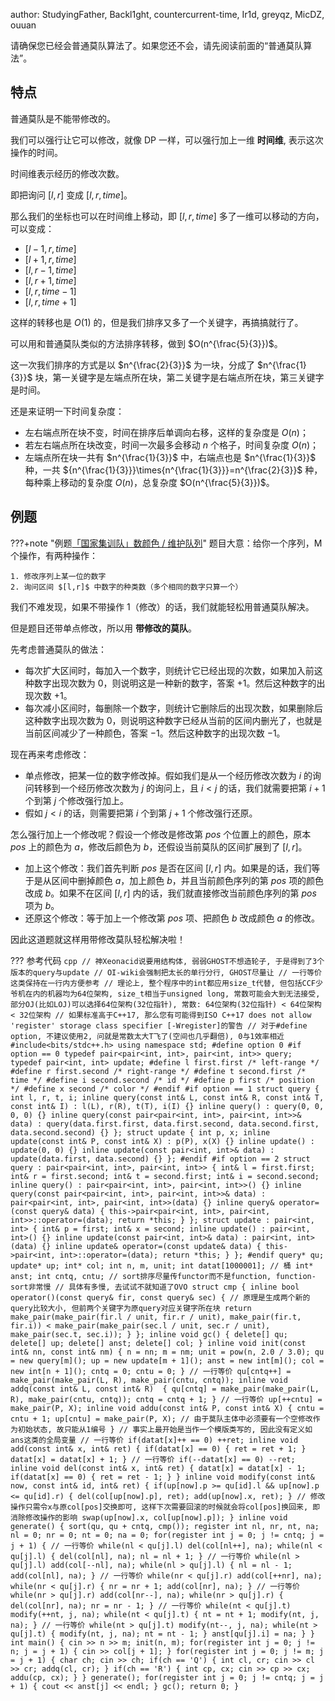 author: StudyingFather, Backl1ght, countercurrent-time, Ir1d, greyqz, MicDZ, ouuan

请确保您已经会普通莫队算法了。如果您还不会，请先阅读前面的“普通莫队算法”。

## 特点

普通莫队是不能带修改的。

我们可以强行让它可以修改，就像 DP 一样，可以强行加上一维 **时间维**, 表示这次操作的时间。

时间维表示经历的修改次数。

即把询问 $[l,r]$ 变成 $[l,r,time]$。

那么我们的坐标也可以在时间维上移动，即 $[l,r,time]$ 多了一维可以移动的方向，可以变成：

- $[l-1,r,time]$
- $[l+1,r,time]$
- $[l,r-1,time]$
- $[l,r+1,time]$
- $[l,r,time-1]$
- $[l,r,time+1]$

这样的转移也是 $O(1)$ 的，但是我们排序又多了一个关键字，再搞搞就行了。

可以用和普通莫队类似的方法排序转移，做到 $O(n^{\frac{5}{3}})$。

这一次我们排序的方式是以 $n^{\frac{2}{3}}$ 为一块，分成了 $n^{\frac{1}{3}}$ 块，第一关键字是左端点所在块，第二关键字是右端点所在块，第三关键字是时间。

还是来证明一下时间复杂度：

- 左右端点所在块不变，时间在排序后单调向右移，这样的复杂度是 $O(n)$；
- 若左右端点所在块改变，时间一次最多会移动 $n$ 个格子，时间复杂度 $O(n)$；
- 左端点所在块一共有 $n^{\frac{1}{3}}$ 中，右端点也是 $n^{\frac{1}{3}}$ 种，一共 ${n^{\frac{1}{3}}}\times{n^{\frac{1}{3}}}=n^{\frac{2}{3}}$ 种，每种乘上移动的复杂度 $O(n)$，总复杂度 $O(n^{\frac{5}{3}})$。

## 例题

???+note "例题[「国家集训队」数颜色 / 维护队列](https://www.luogu.com.cn/problem/P1903)"
    题目大意：给你一个序列，M 个操作，有两种操作：
    
    1. 修改序列上某一位的数字
    2. 询问区间 $[l,r]$ 中数字的种类数（多个相同的数字只算一个）

我们不难发现，如果不带操作 1（修改）的话，我们就能轻松用普通莫队解决。

但是题目还带单点修改，所以用 **带修改的莫队**。

先考虑普通莫队的做法：

- 每次扩大区间时，每加入一个数字，则统计它已经出现的次数，如果加入前这种数字出现次数为 $0$，则说明这是一种新的数字，答案 $+1$。然后这种数字的出现次数 $+1$。
- 每次减小区间时，每删除一个数字，则统计它删除后的出现次数，如果删除后这种数字出现次数为 $0$，则说明这种数字已经从当前的区间内删光了，也就是当前区间减少了一种颜色，答案 $-1$。然后这种数字的出现次数 $-1$。

现在再来考虑修改：

- 单点修改，把某一位的数字修改掉。假如我们是从一个经历修改次数为 $i$ 的询问转移到一个经历修改次数为 $j$ 的询问上，且 $i<j$ 的话，我们就需要把第 $i+1$ 个到第 $j$ 个修改强行加上。
- 假如 $j<i$ 的话，则需要把第 $i$ 个到第 $j+1$ 个修改强行还原。

怎么强行加上一个修改呢？假设一个修改是修改第 $pos$ 个位置上的颜色，原本 $pos$ 上的颜色为 $a$，修改后颜色为 $b$，还假设当前莫队的区间扩展到了 $[l,r]$。

- 加上这个修改：我们首先判断 $pos$ 是否在区间 $[l,r]$ 内。如果是的话，我们等于是从区间中删掉颜色 $a$，加上颜色 $b$，并且当前颜色序列的第 $pos$ 项的颜色改成 $b$。如果不在区间 $[l,r]$ 内的话，我们就直接修改当前颜色序列的第 $pos$ 项为 $b$。
- 还原这个修改：等于加上一个修改第 $pos$ 项、把颜色 $b$ 改成颜色 $a$ 的修改。

因此这道题就这样用带修改莫队轻松解决啦！

??? 参考代码
    ```cpp
    // 神Xeonacid说要用结构体, 弱弱GHOST不想造轮子, 于是得到了3个版本的query与update
    // OI-wiki会强制把太长的单行分行, GHOST尽量让 // 一行等价 这类保持在一行内方便参考
    // 理论上, 整个程序中的int都应用size_t代替, 但包括CCF少爷机在内的机器均为64位架构, size_t相当于unsigned long, 常数可能会大到无法接受, 部分OJ(比如LOJ)可以选择64位架构(32位指针), 常数: 64位架构(32位指针) < 64位架构 < 32位架构
    // 如果标准高于C++17, 那么您有可能得到ISO C++17 does not allow 'register' storage class specifier [-Wregister]的警告
    // 对于#define option, 不建议使用2, 问就是常数太大T飞了(空间也几乎翻倍), 0与1效率相近
    #include<bits/stdc++.h>
    using namespace std;
    #define option 0
    #if option == 0
    typedef pair<pair<int, int>, pair<int, int>> query;
    typedef pair<int, int> update;
    #define l first.first /* left-range */
    #define r first.second /* right-range */
    #define t second.first /* time */
    #define i second.second /* id */
    #define p first /* position */
    #define x second /* color */
    #endif
    #if option == 1
    struct query
    {
        int l, r, t, i;
        inline query(const int& L, const int& R, const int& T, const int& I) : l(L), r(R), t(T), i(I) {}
        inline query() : query(0, 0, 0, 0) {}
        inline query(const pair<pair<int, int>, pair<int, int>>& data) : query(data.first.first, data.first.second, data.second.first, data.second.second) {}
    };
    struct update
    {
        int p, x;
        inline update(const int& P, const int& X) : p(P), x(X) {}
        inline update() : update(0, 0) {}
        inline update(const pair<int, int>& data) : update(data.first, data.second) {}
    };
    #endif
    #if option == 2
    struct query : pair<pair<int, int>, pair<int, int>>
    {
        int& l = first.first;
        int& r = first.second;
        int& t = second.first;
        int& i = second.second;
        inline query() : pair<pair<int, int>, pair<int, int>>() {}
        inline query(const pair<pair<int, int>, pair<int, int>>& data) : pair<pair<int, int>, pair<int, int>>(data) {}
        inline query& operator=(const query& data)
        {
            this->pair<pair<int, int>, pair<int, int>>::operator=(data);
            return *this;
        }
    };
    struct update : pair<int, int>
    {
        int& p = first;
        int& x = second;
        inline update() : pair<int, int>() {}
        inline update(const pair<int, int>& data) : pair<int, int>(data) {}
        inline update& operator=(const update& data)
        {
            this->pair<int, int>::operator=(data);
            return *this;
        }
    };
    #endif
    query* qu;
    update* up;
    int* col;
    int n, m, unit;
    int datat[1000001]; // 桶
    int* anst;
    int cntq, cntu;
    // sort排序尽量传functor而不是function, function-sort非常慢
    // 具体有多慢, 去试试不就知道了OVO
    struct cmp
    {
        inline bool operator()(const query& fir, const query& sec)
        {
            // 原理是生成两个新的query比较大小, 但前两个关键字为原query对应关键字所在块
            return make_pair(make_pair(fir.l / unit, fir.r / unit), make_pair(fir.t, fir.i)) < make_pair(make_pair(sec.l / unit, sec.r / unit), make_pair(sec.t, sec.i));
        }
    };
    inline void gc()
    {
        delete[] qu;
        delete[] up;
        delete[] anst;
        delete[] col;
    }
    inline void init(const int& nn, const int& nm)
    {
        n = nn;
        m = nm;
        unit = pow(n, 2.0 / 3.0);
        qu = new query[m]();
        up = new update[m + 1]();
        anst = new int[m]();
        col = new int[n + 1]();
        cntq = 0;
        cntu = 0;
    }
    // 一行等价 qu[cntq++] = make_pair(make_pair(L, R), make_pair(cntu, cntq));
    inline void addq(const int& L, const int& R) 
    {
        qu[cntq] = make_pair(make_pair(L, R), make_pair(cntu, cntq));
        cntq = cntq + 1;
    }
    // 一行等价 up[++cntu] = make_pair(P, X);
    inline void addu(const int& P, const int& X)
    {
        cntu = cntu + 1;
        up[cntu] = make_pair(P, X);
        // 由于莫队主体中必须要有一个空修改作为初始状态, 故只能从1编号
    }
    // 事实上最开始是当作一个模版类写的, 因此没有定义如ans这类的全局变量
    // 一行等价 if(datat[x]++ == 0) ++ret;
    inline void add(const int& x, int& ret)
    {
        if(datat[x] == 0)
        {
            ret = ret + 1;
        }
        datat[x] = datat[x] + 1;
    }
    // 一行等价 if(--datat[x] == 0) --ret;
    inline void del(const int& x, int& ret)
    {
        datat[x] = datat[x] - 1;
        if(datat[x] == 0)
        {
            ret = ret - 1;
        }
    }
    inline void modify(const int& now, const int& id, int& ret)
    {
        if(up[now].p >= qu[id].l && up[now].p <= qu[id].r)
        {
            del(col[up[now].p], ret);
            add(up[now].x, ret);
        }
        // 修改操作只需令x与原col[pos]交换即可, 这样下次需要回滚的时候就会将col[pos]换回来, 即消除修改操作的影响
        swap(up[now].x, col[up[now].p]);
    }
    inline void generate()
    {
        sort(qu, qu + cntq, cmp());
        register int nl, nr, nt, na;
        nl = 0;
        nr = 0;
        nt = 0;
        na = 0;
        for(register int j = 0; j != cntq; j = j + 1)
        {
            // 一行等价 while(nl < qu[j].l) del(col[nl++], na);
            while(nl < qu[j].l)
            {
                del(col[nl], na);
                nl = nl + 1;
            }
            // 一行等价 while(nl > qu[j].l) add(col[--nl], na);
            while(nl > qu[j].l)
            {
                nl = nl - 1;
                add(col[nl], na);
            }
            // 一行等价 while(nr < qu[j].r) add(col[++nr], na);
            while(nr < qu[j].r)
            {
                nr = nr + 1;
                add(col[nr], na);
            }
            // 一行等价 while(nr > qu[j].r) add(col[nr--], na);
            while(nr > qu[j].r)
            {
                del(col[nr], na);
                nr = nr - 1;
            }
            // 一行等价 while(nt < qu[j].t) modify(++nt, j, na);
            while(nt < qu[j].t)
            {
                nt = nt + 1;
                modify(nt, j, na);
            }
            // 一行等价 while(nt > qu[j].t) modify(nt--, j, na);
            while(nt > qu[j].t)
            {
                modify(nt, j, na);
                nt = nt - 1;
            }
            anst[qu[j].i] = na;
        }
    }
    int main()
    {
        cin >> n >> m;
        init(n, m);
        for(register int j = 0; j != n; j = j + 1)
        {
            cin >> col[j + 1];
        }
        for(register int j = 0; j != m; j = j + 1)
        {
            char ch;
            cin >> ch;
            if(ch == 'Q')
            {
                int cl, cr;
                cin >> cl >> cr;
                addq(cl, cr);
            }
            if(ch == 'R')
            {
                int cp, cx;
                cin >> cp >> cx;
                addu(cp, cx);
            }
        }
        generate();
        for(register int j = 0; j != cntq; j = j + 1)
        {
            cout << anst[j] << endl;
        }
        gc();
        return 0;
    }
    ```
